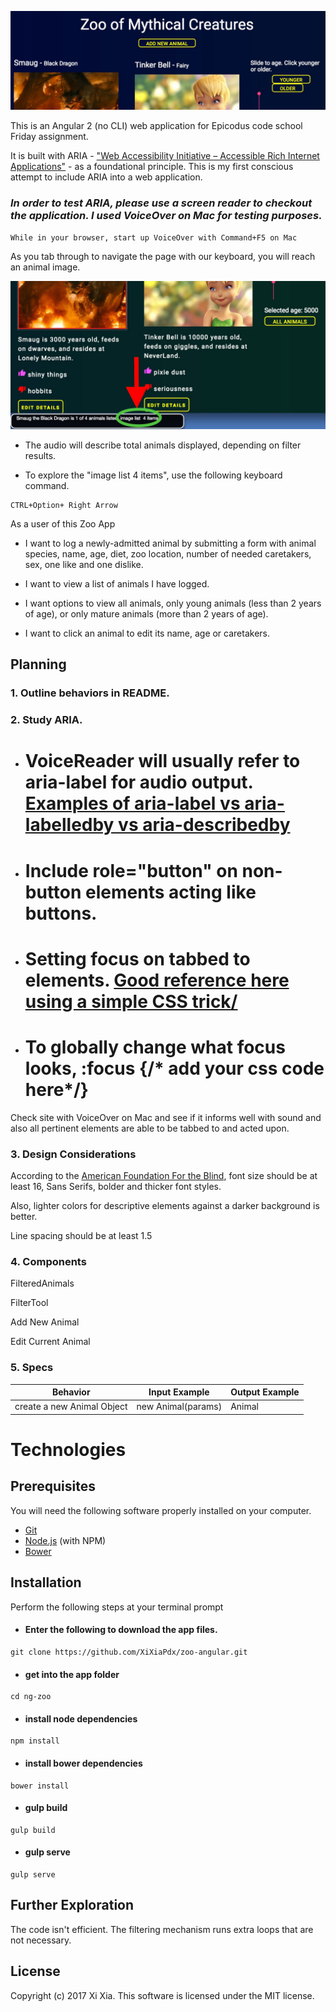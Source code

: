 ![Zoo of Mythical Creatures](./resources/images/zooheader.jpg)

This is an Angular 2 (no CLI) web application for Epicodus code school Friday assignment.  

It is built with ARIA - ["Web Accessibility Initiative – Accessible Rich Internet Applications"](https://www.w3.org/TR/wai-aria/) - as a foundational principle. This is my first conscious attempt to include ARIA into a web application.


### _In order to test ARIA, please use a screen reader to checkout the application. I used VoiceOver on Mac for testing purposes._

```
While in your browser, start up VoiceOver with Command+F5 on Mac
```

As you tab through to navigate the page with our keyboard, you will reach an animal image.

![Zoo of Mythical Creatures](./resources/images/voiceOverDirections.jpg)

* The audio will describe total animals displayed, depending on filter results.

* To explore the "image list 4 items", use the following keyboard command.

```
CTRL+Option+ Right Arrow
```


As a user of this Zoo App

* I want to log a newly-admitted animal by submitting a form with animal species, name, age, diet, zoo location, number of needed caretakers, sex, one like and one dislike.

* I want to view a list of animals I have logged.

* I want options to view all animals, only young animals (less than 2 years of age), or only mature animals (more than 2 years of age).

* I want to click an animal to edit its name, age or caretakers.

## Planning

### 1. Outline behaviors in README.

### 2. Study ARIA.

* # VoiceReader will usually refer to aria-label for audio output. [Examples of aria-label vs aria-labelledby vs aria-describedby](http://www.maxability.co.in/2013/01/aria-label-labelledby-describedby/)


* # Include role="button" on non-button elements acting like buttons.

* # Setting focus on tabbed to elements. [Good reference here using a simple CSS trick/](https://css-tricks.com/almanac/selectors/f/focus/)  

* # To globally change what focus looks, :focus {/* add your css code here*/}

Check site with VoiceOver on Mac and see if it informs well with sound and also all pertinent elements are able to be tabbed to and acted upon.


### 3. Design Considerations

According to the [American Foundation For the Blind](https://afb.org), font size should be at least 16, Sans Serifs, bolder and thicker font styles.

Also, lighter colors for descriptive elements against a darker background is better.

Line spacing should be at least 1.5

### 4. Components

FilteredAnimals

FilterTool

Add New Animal

Edit Current Animal


### 5. Specs


| Behavior | Input Example| Output Example    |
| ---------| -----------------|-----------------|
|create a new Animal Object|new Animal(params)| Animal |

# Technologies


## Prerequisites

You will need the following software properly installed on your computer.

* [Git](https://git-scm.com/)
* [Node.js](https://nodejs.org/) (with NPM)
* [Bower](https://bower.io/)


## Installation

Perform the following  steps at your terminal prompt

* #### Enter the following to download the app files.
```
git clone https://github.com/XiXiaPdx/zoo-angular.git
```
*  #### get into the app folder
```
cd ng-zoo
```
*  #### install node dependencies
```
npm install
```
* #### install bower dependencies
```
bower install
```
* #### gulp build
```
gulp build
```
* #### gulp serve
```
gulp serve
```

## Further Exploration

The code isn't efficient. The filtering mechanism runs extra loops that are not necessary.

## License

Copyright (c) 2017 Xi Xia. This software is licensed under the MIT license.
